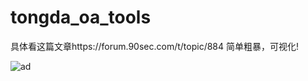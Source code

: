 # tongda_oa_tools
具体看这篇文章https://forum.90sec.com/t/topic/884
简单粗暴，可视化!

![ad](https://github.com/M4tir/tongda_oa_tools/blob/master/1.png)
